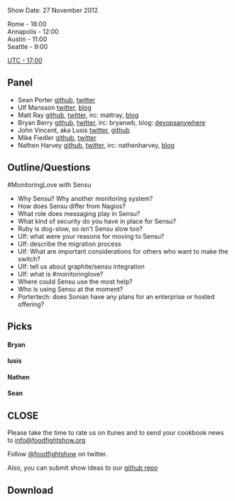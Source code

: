 Show Date:  27 November 2012

Rome - 18:00  
Annapolis - 12:00  
Austin - 11:00  
Seattle - 9:00  

[UTC - 17:00](http://www.timeanddate.com/worldclock/meetingdetails.html?year=2012&month=12&day=11&hour=17&min=0&sec=0&p1=215&p2=1928&p3=24&p4=234)


Panel<a name="panel"></a>
-----

* Sean Porter [github](http://github.com/portertech), [twitter](http://twitter.com/portertech)
* Ulf Mansson [twitter](http://twitter.com/ulfmansson), [blog](http://imansson.wordpress.com/)
* Matt Ray [github](http://github.com/mattray), [twitter](http://twitter.com/mattray), irc: mattray, [blog](http://www.leastresistance.net/)
* Bryan Berry [github](http://github.com/bryanwb), [twitter](http://twitter.com/bryanwb), irc: bryanwb, blog: [devopsanywhere](http://devopsanywhere.blogspot.com)
* John Vincent, aka Lusis [twitter](https://twitter.com/#!/lusis), [github](https://github.com/lusis)
* Mike Fiedler [github](http://github.com/miketheman), [twitter](http://twitter.com/mikefiedler)
* Nathen Harvey [github](http://github.com/nathenharvey), [twitter](http://twitter.com/nathenharvey), irc: nathenharvey, [blog](http://nathenharvey.com)


Outline/Questions
-----------------

#MonitoringLove with Sensu

* Why Sensu? Why another monitoring system?
* How does Sensu differ from Nagios?
* What role does messaging play in Sensu?
* What kind of security do you have in place for Sensu?
* Ruby is dog-slow, so isn't Sensu slow too?
* Ulf: what were your reasons for moving to Sensu?
* Ulf: describe the migration process
* Ulf: What are important considerations for others who want to make the switch?
* Ulf: tell us about graphite/sensu integration
* Ulf: what is #monitoringlove?
* Where could Sensu use the most help?
* Who is using Sensu at the moment?
* Portertech: does Sonian have any plans for an enterprise or hosted offering? 

Picks<a name="picks"></a>
-----

#### Bryan  

#### lusis  

#### Nathen  

#### Sean  


CLOSE
-----

Please take the time to rate us on itunes and to send your cookbook
news to info@foodfightshow.org

Follow [@foodfightshow](http://twitter.com/foodfightshow) on twitter.

Also, you can submit show ideas to our [github repo](https://github.com/foodfight/showz)



Download
--------
